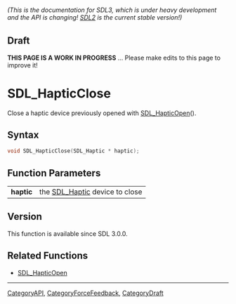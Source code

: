 ###### (This is the documentation for SDL3, which is under heavy development and the API is changing! [SDL2](https://wiki.libsdl.org/SDL2/) is the current stable version!)

## Draft

**THIS PAGE IS A WORK IN PROGRESS** ... Please make edits to this page to improve it!
# SDL_HapticClose

Close a haptic device previously opened with [SDL_HapticOpen](SDL_HapticOpen.md)().

## Syntax

```c
void SDL_HapticClose(SDL_Haptic * haptic);

```

## Function Parameters

|                |                                              |
| -------------- | -------------------------------------------- |
| **haptic**     | the [SDL_Haptic](SDL_Haptic.md) device to close |

## Version

This function is available since SDL 3.0.0.

## Related Functions

* [SDL_HapticOpen](SDL_HapticOpen.md)

----
[CategoryAPI](CategoryAPI.md), [CategoryForceFeedback](CategoryForceFeedback.md), [CategoryDraft](CategoryDraft.md)

